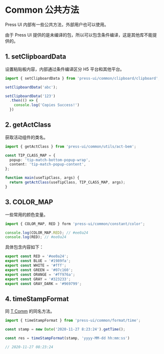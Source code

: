 # Common 公共方法

Press UI 内部有一些公共方法，外部用户也可以使用。

由于 Press UI 提供的是未编译的包，所以可以包含条件编译，这是其他库不能提供的。

## 1. setClipboardData

设置粘贴板内容，内部通过条件编译区分 H5 平台和其他平台。

```ts
import { setClipboardData } from 'press-ui/common/clipboard/clipboard';

setClipboardData('abc');

setClipboardData('123')
  .then(() => {
    console.log('Copies Success!')
  })
```

## 2. getActClass

获取活动组件的类名。

```ts
import { getActClass } from 'press-ui/common/utils/act-bem';

const TIP_CLASS_MAP = {
  popup: 'tip-match-bottom-popup-wrap',
  content: 'tip-match-popup-content',
};

function main(useTipClass, args) {
  return getActClass(useTipClass, TIP_CLASS_MAP, args);
}
```

## 3. COLOR_MAP

一些常用的颜色变量。

```ts
import { COLOR_MAP, RED } form 'press-ui/common/constant/color';

console.log(COLOR_MAP.RED); // #ee0a24
console.log(RED); // #ee0a24
```

具体包含内容如下：

```ts
export const RED = '#ee0a24';
export const BLUE = '#1989fa';
export const WHITE = '#fff';
export const GREEN = '#07c160';
export const ORANGE = '#ff976a';
export const GRAY = '#323233';
export const GRAY_DARK = '#969799';
```

## 4. timeStampFormat

同 [T Comm](https://novlan1.github.io/t-comm/zh/time.html) 的同名方法。

```ts
import { timeStampFormat } from 'press-ui/common/format/time';

const stamp = new Date('2020-11-27 8:23:24').getTime();

const res = timeStampFormat(stamp, 'yyyy-MM-dd hh:mm:ss')

// 2020-11-27 08:23:24
```
